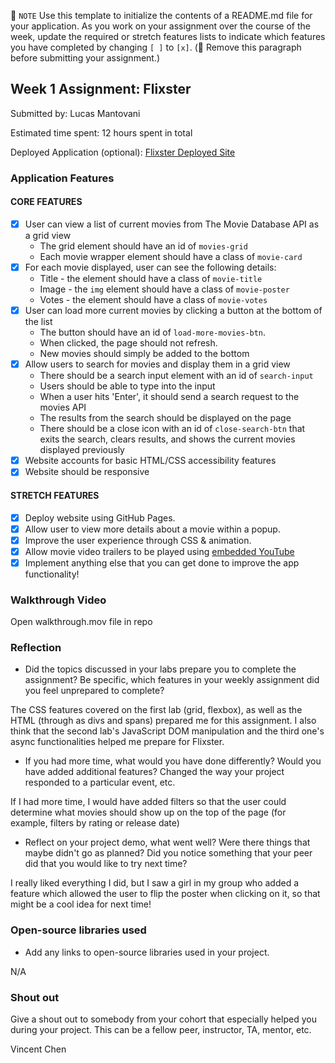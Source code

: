 📝 `NOTE` Use this template to initialize the contents of a README.md file for your application. As you work on your assignment over the course of the week, update the required or stretch features lists to indicate which features you have completed by changing `[ ]` to `[x]`. (🚫 Remove this paragraph before submitting your assignment.)

## Week 1 Assignment: Flixster

Submitted by: Lucas Mantovani

Estimated time spent: 12 hours spent in total

Deployed Application (optional): [Flixster Deployed Site](https://lrmantovani10.github.io/Flixster/)

### Application Features

#### CORE FEATURES

- [X] User can view a list of current movies from The Movie Database API as a grid view
  - The grid element should have an id of `movies-grid`
  - Each movie wrapper element should have a class of `movie-card`
- [X] For each movie displayed, user can see the following details:
  - Title - the element should have a class of `movie-title`
  - Image - the `img` element should have a class of `movie-poster`
  - Votes - the element should have a class of `movie-votes`
- [X] User can load more current movies by clicking a button at the bottom of the list
  - The button should have an id of `load-more-movies-btn`.
  - When clicked, the page should not refresh.
  - New movies should simply be added to the bottom
- [X] Allow users to search for movies and display them in a grid view
  - There should be a search input element with an id of `search-input`
  - Users should be able to type into the input
  - When a user hits 'Enter', it should send a search request to the movies API
  - The results from the search should be displayed on the page
  - There should be a close icon with an id of `close-search-btn` that exits the search, clears results, and shows the current movies displayed previously
- [X] Website accounts for basic HTML/CSS accessibility features
- [X] Website should be responsive

#### STRETCH FEATURES

- [X] Deploy website using GitHub Pages. 
- [X] Allow user to view more details about a movie within a popup.
- [X] Improve the user experience through CSS & animation.
- [X] Allow movie video trailers to be played using [embedded YouTube](https://support.google.com/youtube/answer/171780?hl=en)
- [X] Implement anything else that you can get done to improve the app functionality!

### Walkthrough Video

Open walkthrough.mov file in repo

### Reflection

* Did the topics discussed in your labs prepare you to complete the assignment? Be specific, which features in your weekly assignment did you feel unprepared to complete?

The CSS features covered on the first lab (grid, flexbox), as well as the HTML (through as divs and spans) prepared me for this assignment. I also think that the second lab's JavaScript DOM manipulation and the third one's async functionalities helped me prepare for Flixster. 

* If you had more time, what would you have done differently? Would you have added additional features? Changed the way your project responded to a particular event, etc.
  
If I had more time, I would have added filters so that the user could determine what movies should
show up on the top of the page (for example, filters by rating or release date)

* Reflect on your project demo, what went well? Were there things that maybe didn't go as planned? Did you notice something that your peer did that you would like to try next time?

I really liked everything I did, but I saw a girl in my group who added a feature which allowed the user to 
flip the poster when clicking on it, so that might be a cool idea for next time!

### Open-source libraries used

- Add any links to open-source libraries used in your project.

N/A

### Shout out

Give a shout out to somebody from your cohort that especially helped you during your project. This can be a fellow peer, instructor, TA, mentor, etc.

Vincent Chen
